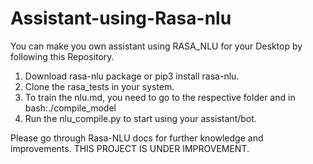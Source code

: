# Assistant-using-Rasa-nlu
You can make you own assistant using RASA_NLU for your Desktop by following this Repository.


1. Download rasa-nlu package or pip3 install rasa-nlu.
2. Clone the rasa_tests in your system.
3. To train the nlu.md, you need to go to the respective folder and in bash:./compile_model
4. Run the nlu_compile.py to start using your assistant/bot.



Please go through Rasa-NLU docs for further knowledge and improvements.
THIS PROJECT IS UNDER IMPROVEMENT.
